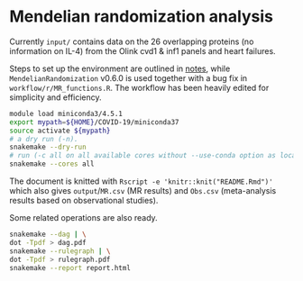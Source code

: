 # Mendelian randomization analysis

Currently `input/` contains data on the 26 overlapping proteins (no information on IL-4) from the Olink cvd1 & inf1 panels and heart failures.

Steps to set up the environment are outlined in [notes](notes/README.md), while `MendelianRandomization` v0.6.0 is used together with a bug fix in `workflow/r/MR_functions.R`. The workflow has been heavily edited for simplicity and efficiency.


```bash
module load miniconda3/4.5.1
export mypath=${HOME}/COVID-19/miniconda37
source activate ${mypath}
# a dry run (-n).
snakemake --dry-run
# run (-c all on all available cores without --use-conda option as local packages are more up-to-date)
snakemake --cores all
```

The document is knitted with `Rscript -e 'knitr::knit("README.Rmd")'` which also gives `output`/`MR.csv` (MR results) and `Obs.csv` (meta-analysis results based on observational studies).

Some related operations are also ready.

```bash
snakemake --dag | \
dot -Tpdf > dag.pdf
snakemake --rulegraph | \
dot -Tpdf > rulegraph.pdf
snakemake --report report.html
```
